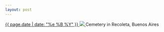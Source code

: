 ```yaml
---
layout: post
---
```


<p>
  <a href="/75">
    <time>{{ page.date | date: "%e %B %Y" }}</time>
    <img src="https://s3.amazonaws.com/life.aaronjgreenberg.com/75.jpg">
  </a>
  Cemetery in Recoleta, Buenos Aires
</p>

